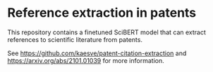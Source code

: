 # Reference extraction in patents

This repository contains a finetuned SciBERT model that can extract references to scientific literature from patents.

See https://github.com/kaesve/patent-citation-extraction and https://arxiv.org/abs/2101.01039 for more information.
